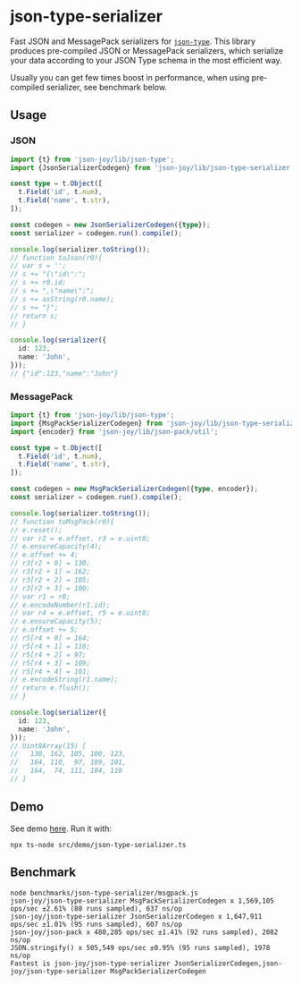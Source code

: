 # json-type-serializer

Fast JSON and MessagePack serializers for [`json-type`](../json-type/README.md). This
library produces pre-compiled JSON or MessagePack serializers, which serialize
your data according to your JSON Type schema in the most efficient way.

Usually you can get few times boost in performance, when using pre-compiled
serializer, see benchmark below.


## Usage

### JSON

```ts
import {t} from 'json-joy/lib/json-type';
import {JsonSerializerCodegen} from 'json-joy/lib/json-type-serializer';

const type = t.Object([
  t.Field('id', t.num),
  t.Field('name', t.str),
]);

const codegen = new JsonSerializerCodegen({type});
const serializer = codegen.run().compile();

console.log(serializer.toString());
// function toJson(r0){
// var s = '';
// s += "{\"id\":";
// s += r0.id;
// s += ",\"name\":";
// s += asString(r0.name);
// s += "}";
// return s;
// }

console.log(serializer({
  id: 123,
  name: 'John',
}));
// {"id":123,"name":"John"}
```


### MessagePack

```ts
import {t} from 'json-joy/lib/json-type';
import {MsgPackSerializerCodegen} from 'json-joy/lib/json-type-serializer';
import {encoder} from 'json-joy/lib/json-pack/util';

const type = t.Object([
  t.Field('id', t.num),
  t.Field('name', t.str),
]);

const codegen = new MsgPackSerializerCodegen({type, encoder});
const serializer = codegen.run().compile();

console.log(serializer.toString());
// function toMsgPack(r0){
// e.reset();
// var r2 = e.offset, r3 = e.uint8;
// e.ensureCapacity(4);
// e.offset += 4;
// r3[r2 + 0] = 130;
// r3[r2 + 1] = 162;
// r3[r2 + 2] = 105;
// r3[r2 + 3] = 100;
// var r1 = r0;
// e.encodeNumber(r1.id);
// var r4 = e.offset, r5 = e.uint8;
// e.ensureCapacity(5);
// e.offset += 5;
// r5[r4 + 0] = 164;
// r5[r4 + 1] = 110;
// r5[r4 + 2] = 97;
// r5[r4 + 3] = 109;
// r5[r4 + 4] = 101;
// e.encodeString(r1.name);
// return e.flush();
// }

console.log(serializer({
  id: 123,
  name: 'John',
}));
// Uint8Array(15) [
//   130, 162, 105, 100, 123,
//   164, 110,  97, 109, 101,
//   164,  74, 111, 104, 110
// ]
```


## Demo

See demo [here](../demo/json-type-serializer.ts). Run it with:

```
npx ts-node src/demo/json-type-serializer.ts
```


## Benchmark

```
node benchmarks/json-type-serializer/msgpack.js
json-joy/json-type-serializer MsgPackSerializerCodegen x 1,569,105 ops/sec ±2.61% (80 runs sampled), 637 ns/op
json-joy/json-type-serializer JsonSerializerCodegen x 1,647,911 ops/sec ±1.01% (95 runs sampled), 607 ns/op
json-joy/json-pack x 480,285 ops/sec ±1.41% (92 runs sampled), 2082 ns/op
JSON.stringify() x 505,549 ops/sec ±0.95% (95 runs sampled), 1978 ns/op
Fastest is json-joy/json-type-serializer JsonSerializerCodegen,json-joy/json-type-serializer MsgPackSerializerCodegen
```
